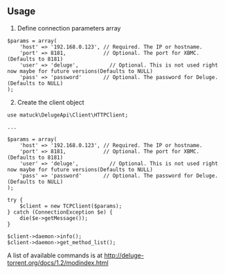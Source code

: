 Usage
-----

1. Define connection parameters array

```
$params = array(  
    'host' => '192.168.0.123', // Required. The IP or hostname.  
    'port' => 8181,            // Optional. The port for XBMC.(Defaults to 8181)  
    'user' => 'deluge',          // Optional. This is not used right now maybe for future versions(Defaults to NULL)  
    'pass' => 'password'       // Optional. The password for Deluge. (Defaults to NULL)  
); 
``` 


2. Create the client object

```
use matuck\DelugeApi\Client\HTTPClient;

...

$params = array(  
    'host' => '192.168.0.123', // Required. The IP or hostname.  
    'port' => 8181,            // Optional. The port for XBMC.(Defaults to 8181)  
    'user' => 'deluge',          // Optional. This is not used right now maybe for future versions(Defaults to NULL)  
    'pass' => 'password'       // Optional. The password for Deluge. (Defaults to NULL)  
); 

try {
    $client = new TCPClient($params);
} catch (ConnectionException $e) {
    die($e->getMessage());
}

$client->daemon->info();
$client->daemon->get_method_list();
```

A list of available commands is at 
http://deluge-torrent.org/docs/1.2/modindex.html

